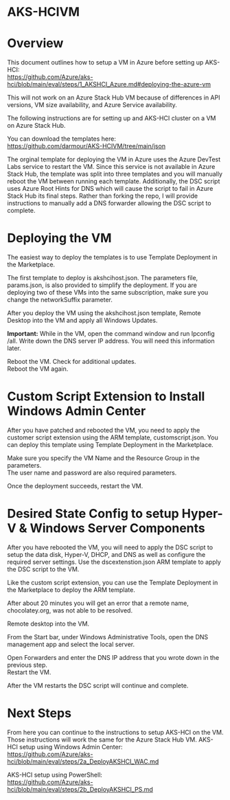 # AKS-HCIVM
<H1>Overview</H1>
This document outlines how to setup a VM in Azure before setting up AKS-HCI:<BR>
<a href="https://github.com/Azure/aks-hci/blob/main/eval/steps/1_AKSHCI_Azure.md#deploying-the-azure-vm">https://github.com/Azure/aks-hci/blob/main/eval/steps/1_AKSHCI_Azure.md#deploying-the-azure-vm</a><BR>
<P><P>
This will not work on an Azure Stack Hub VM because of differences in API versions, VM size availability, and Azure Service availability. <P>
<P>
The following instructions are for setting up and AKS-HCI cluster on a VM on Azure Stack Hub.<BR>
<P><P>
You can download the templates here: <BR>
<a href="https://github.com/darmour/AKS-HCIVM/tree/main/json">https://github.com/darmour/AKS-HCIVM/tree/main/json</a><BR>
<P><P>
The orginal template for deploying the VM in Azure uses the Azure DevTest Labs service to restart the VM.  Since this service is not available in Azure Stack Hub, the template was split into three templates and you will manually reboot the VM between running each template. Additionally, the DSC script uses Azure Root Hints for DNS which will cause the script to fail in Azure Stack Hub its final steps.  Rather than forking the repo, I will provide instructions to manually add a DNS forwarder allowing the DSC script to complete.

<H1>Deploying the VM</H1>
The easiest way to deploy the templates is to use Template Deployment in the Marketplace.
 
The first template to deploy is akshcihost.json. The parameters file, params.json, is also provided to simplify the deployment.  If you are deploying two of these VMs into the same subscription, make sure you change the networkSuffix parameter.

After you deploy the VM using the akshcihost.json template, Remote Desktop into the VM and apply all Windows Updates. <BR>
<P><P>
<b>Important:</b> While in the VM, open the command window and run Ipconfig /all.  Write down the DNS server IP address.  You will need this information later. <BR><P><P>

Reboot the VM.  Check for additional updates. <BR>
Reboot the VM again.

<P>
<H1>Custom Script Extension to Install Windows Admin Center</H1>
After you have patched and rebooted the VM, you need to apply the customer script extension using the ARM template, customscript.json.  You can deploy this template using Template Deployment in the Marketplace.  <P><P>Make sure you specify the VM Name and the Resource Group in the parameters.  <BR>The user name and password are also required parameters.
<P>
Once the deployment succeeds, restart the VM.
<H1>Desired State Config to setup Hyper-V & Windows Server Components</H1>
After you have rebooted the VM, you will need to apply the DSC script to setup the data disk, Hyper-V, DHCP, and DNS as well as configure the required server settings.
Use the dscextenstion.json ARM template to apply the DSC script to the VM.  <P><P>Like the custom script extension, you can use the Template Deployment in the Marketplace to deploy the ARM template.  
<P>After about 20 minutes you will get an error that a remote name, chocolatey.org, was not able to be resolved.

 
Remote desktop into the VM. <BE>
<P>
From the Start bar, under Windows Administrative Tools, open the DNS management app and select the local server. <P><P>Open Forwarders and enter the DNS IP address that you wrote down in the previous step.<BR>
Restart the VM.  <P><P>After the VM restarts the DSC script will continue and complete. 
<h1>Next Steps</H1>
From here you can continue to the instructions to setup AKS-HCI on the VM.  Those instructions will work the same for the Azure Stack Hub VM.
AKS-HCI setup using Windows Admin Center: <BR>
<a href="https://github.com/Azure/aks-hci/blob/main/eval/steps/2a_DeployAKSHCI_WAC.md">https://github.com/Azure/aks-hci/blob/main/eval/steps/2a_DeployAKSHCI_WAC.md</a>
<P>
<P>
AKS-HCI setup using PowerShell: <BR>
<a href="https://github.com/Azure/aks-hci/blob/main/eval/steps/2b_DeployAKSHCI_PS.md">https://github.com/Azure/aks-hci/blob/main/eval/steps/2b_DeployAKSHCI_PS.md</a>


